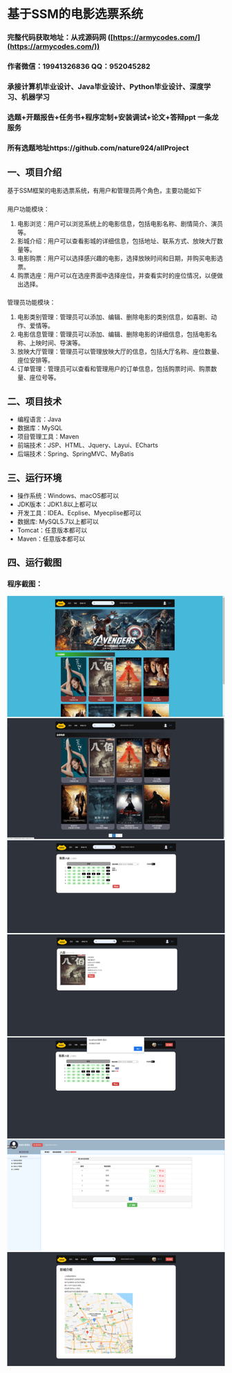 基于SSM的电影选票系统
=
### 完整代码获取地址：从戎源码网 ([https://armycodes.com/](https://armycodes.com/))
### 作者微信：19941326836  QQ：952045282 
### 承接计算机毕业设计、Java毕业设计、Python毕业设计、深度学习、机器学习
### 选题+开题报告+任务书+程序定制+安装调试+论文+答辩ppt 一条龙服务
### 所有选题地址https://github.com/nature924/allProject

一、项目介绍
---
基于SSM框架的电影选票系统，有用户和管理员两个角色，主要功能如下
### 

用户功能模块：
1. 电影浏览：用户可以浏览系统上的电影信息，包括电影名称、剧情简介、演员等。
2. 影城介绍：用户可以查看影城的详细信息，包括地址、联系方式、放映大厅数量等。
3. 电影购票：用户可以选择感兴趣的电影，选择放映时间和日期，并购买电影选票。
4. 购票选座：用户可以在选座界面中选择座位，并查看实时的座位情况，以便做出选择。

###
管理员功能模块：
1. 电影类别管理：管理员可以添加、编辑、删除电影的类别信息，如喜剧、动作、爱情等。
2. 电影信息管理：管理员可以添加、编辑、删除电影的详细信息，包括电影名称、上映时间、导演等。
3. 放映大厅管理：管理员可以管理放映大厅的信息，包括大厅名称、座位数量、座位安排等。
4. 订单管理：管理员可以查看和管理用户的订单信息，包括购票时间、购票数量、座位号等。




二、项目技术
---
- 编程语言：Java
- 数据库：MySQL
- 项目管理工具：Maven
- 前端技术：JSP、HTML、Jquery、Layui、ECharts
- 后端技术：Spring、SpringMVC、MyBatis

三、运行环境
---
- 操作系统：Windows、macOS都可以
- JDK版本：JDK1.8以上都可以
- 开发工具：IDEA、Ecplise、Myecplise都可以
- 数据库: MySQL5.7以上都可以
- Tomcat：任意版本都可以
- Maven：任意版本都可以

四、运行截图
---


### 程序截图：
![image/1.png](image/1.png)
![image/1.png](image/2.png)
![image/1.png](image/3.png)
![image/1.png](image/4.png)
![image/1.png](image/5.png)
![image/1.png](image/6.png)
![image/1.png](image/7.png)




